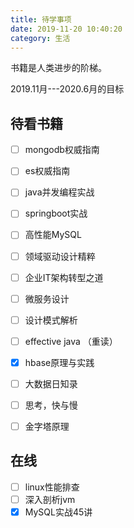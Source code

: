 ```yaml
---
title: 待学事项
date: 2019-11-20 10:40:20
category: 生活
---
```


书籍是人类进步的阶梯。
<!--more-->

2019.11月---2020.6月的目标

## 待看书籍

- [ ] mongodb权威指南
- [ ] es权威指南
- [ ] java并发编程实战
- [ ] springboot实战
- [ ] 高性能MySQL
- [ ] 领域驱动设计精粹
- [ ] 企业IT架构转型之道
- [ ] 微服务设计
- [ ] 设计模式解析
- [ ] effective java （重读）
- [x] hbase原理与实践
- [ ] 大数据日知录
- [ ] 思考，快与慢
- [ ] 金字塔原理



## 在线

- [ ] linux性能排查
- [ ] 深入剖析jvm
- [x] MySQL实战45讲